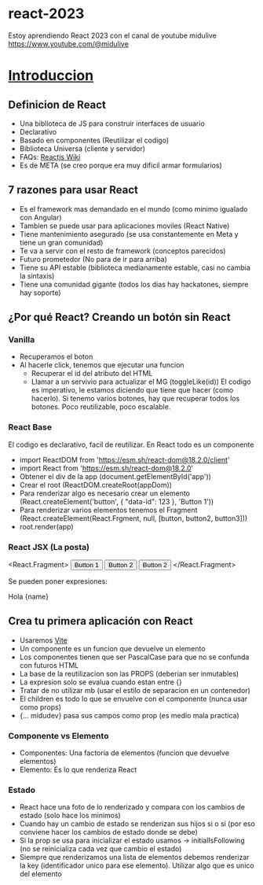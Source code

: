 # react-2023
 Estoy aprendiendo React 2023 con el canal de youtube midulive
 https://www.youtube.com/@midulive

# [Introduccion](https://www.youtube.com/watch?v=7iobxzd_2wY)

## Definicion de React

- Una biblioteca de JS para construir interfaces de usuario
- Declarativo
- Basado en componentes (Reutilizar el codigo)
- Biblioteca Universa (cliente y servidor)
- FAQs: [Reactjs Wiki](https://www.reactjs.wiki/)
- Es de META (se creo porque era muy dificil armar formularios)

## 7 razones para usar React

- Es el framework mas demandado en el mundo (como minimo igualado con Angular)
- Tambien se puede usar para aplicaciones moviles (React Native)
- Tiene mantenimiento asegurado (se usa constantemente en Meta y tiene un gran comunidad)
- Te va a servir con el resto de framework (conceptos parecidos)
- Futuro prometedor (No para de ir para arriba)
- Tiene su API estable (biblioteca medianamente estable, casi no cambia la sintaxis)
- Tiene una comunidad gigante (todos los dias hay hackatones, siempre hay soporte)

## ¿Por qué React? Creando un botón sin React

### Vanilla

- Recuperamos el boton
- Al hacerle click, tenemos que ejecutar una funcion
    - Recuperar el id del atributo del HTML
    - Llamar a un servivio para actualizar el MG (toggleLike(id))
El codigo es imperativo, le estamos diciendo que tiene que hacer (como hacerlo).
Si tenemo varios botones, hay que recuperar todos los botones. 
Poco reutilizable, poco escalable.

### React Base

El codigo es declarativo, facil de reutilizar. En React todo es un componente
- import ReactDOM from 'https://esm.sh/react-dom@18.2.0/client'
- import React from 'https://esm.sh/react-dom@18.2.0'
- Obtener el div de la app (document.getElementById('app'))
- Crear el root (ReactDOM.createRoot(appDom))
- Para renderizar algo es necesario crear un elemento (React.createElement('button', { "data-id": 123 }, 'Button 1'))
- Para renderizar varios elementos tenemos el Fragment (React.createElement(React.Frgment, null, [button, button2, button3]))
- root.render(app)

### React JSX (La posta)

<React.Fragment>
    <button data-id='123'>Button 1</button>
    <button data-id='234'>Button 2</button>
    <button data-id='567'>Button 2</button>
</React.Fragment>

Se pueden poner expresiones: <p> Hola {name} </p>

## Crea tu primera aplicación con React

- Usaremos [Vite](https://vitejs.dev/)
- Un componente es un funcion que devuelve un elemento
- Los componentes tienen que ser PascalCase para que no se confunda con futuros HTML
- La base de la reutilizacion son las PROPS (deberian ser inmutables)
- La expresion solo se evalua cuando estan entre {}
- Tratar de no utilizar mb (usar el estilo de separacion en un contenedor)
- El children es todo lo que se envuelve con el componente (nunca usar como props)
- {... midudev} pasa sus campos como prop (es medio mala practica)

### Componente vs Elemento

- Componentes: Una factoria de elementos (funcion que devuelve elementos)
- Elemento: Es lo que renderiza React

### Estado

- React hace una foto de lo renderizado y compara con los cambios de estado (solo hace los minimos)
- Cuando hay un cambio de estado se renderizan sus hijos si o si (por eso conviene hacer los cambios de estado donde se debe)
- Si la prop se usa para inicializar el estado usamos -> initialIsFollowing (no se reinicializa cada vez que cambio el estado)
- Siempre que renderizamos una lista de elementos debemos renderizar la key (identificador unico para ese elemento). Utilizar algo que es unico del elemento